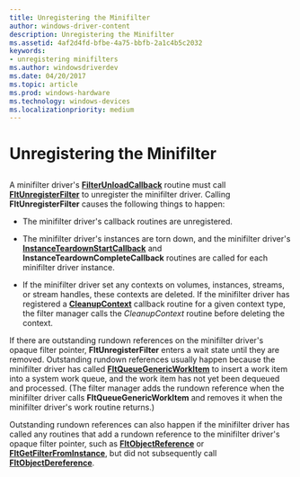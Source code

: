 ```yaml
---
title: Unregistering the Minifilter
author: windows-driver-content
description: Unregistering the Minifilter
ms.assetid: 4af2d4fd-bfbe-4a75-bbfb-2a1c4b5c2032
keywords:
- unregistering minifilters
ms.author: windowsdriverdev
ms.date: 04/20/2017
ms.topic: article
ms.prod: windows-hardware
ms.technology: windows-devices
ms.localizationpriority: medium
---
```


# Unregistering the Minifilter


## <span id="ddk_unregistering_the_minifilter_if"></span><span id="DDK_UNREGISTERING_THE_MINIFILTER_IF"></span>


A minifilter driver's [**FilterUnloadCallback**](https://msdn.microsoft.com/library/windows/hardware/ff551085) routine must call [**FltUnregisterFilter**](https://msdn.microsoft.com/library/windows/hardware/ff544606) to unregister the minifilter driver. Calling **FltUnregisterFilter** causes the following things to happen:

-   The minifilter driver's callback routines are unregistered.

-   The minifilter driver's instances are torn down, and the minifilter driver's [**InstanceTeardownStartCallback**](https://msdn.microsoft.com/library/windows/hardware/ff551098) and **InstanceTeardownCompleteCallback** routines are called for each minifilter driver instance.

-   If the minifilter driver set any contexts on volumes, instances, streams, or stream handles, these contexts are deleted. If the minifilter driver has registered a [**CleanupContext**](https://msdn.microsoft.com/library/windows/hardware/ff551078) callback routine for a given context type, the filter manager calls the *CleanupContext* routine before deleting the context.

If there are outstanding rundown references on the minifilter driver's opaque filter pointer, **FltUnregisterFilter** enters a wait state until they are removed. Outstanding rundown references usually happen because the minifilter driver has called [**FltQueueGenericWorkItem**](https://msdn.microsoft.com/library/windows/hardware/ff543452) to insert a work item into a system work queue, and the work item has not yet been dequeued and processed. (The filter manager adds the rundown reference when the minifilter driver calls **FltQueueGenericWorkItem** and removes it when the minifilter driver's work routine returns.)

Outstanding rundown references can also happen if the minifilter driver has called any routines that add a rundown reference to the minifilter driver's opaque filter pointer, such as [**FltObjectReference**](https://msdn.microsoft.com/library/windows/hardware/ff543382) or [**FltGetFilterFromInstance**](https://msdn.microsoft.com/library/windows/hardware/ff543049), but did not subsequently call [**FltObjectDereference**](https://msdn.microsoft.com/library/windows/hardware/ff543378).

 

 




